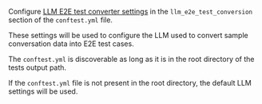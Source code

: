 Configure [LLM E2E test converter settings](https://rasa.com/docs/rasa-pro/testing/e2e-test-conversion#llm-configuration)
in the `llm_e2e_test_conversion` section of the `conftest.yml` file.

These settings will be used to configure the LLM used to convert sample conversation data into E2E test cases.

The `conftest.yml` is discoverable as long as it is in the root directory of the tests output path.

If the `conftest.yml` file is not present in the root directory, the default LLM settings will be used.